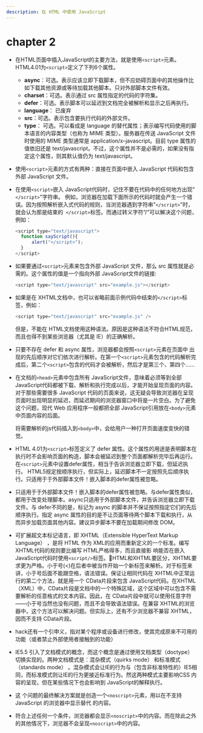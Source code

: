 ```yaml
---
description: 在 HTML 中使用 JavaScript
---
```


# chapter 2

- 在HTML页面中插入JavaScript的主要方法，就是使用`<script>`元素。HTML4.01为`<script>`定义了下列6个属性。

  - **async**：可选。表示应该立即下载脚本，但不应妨碍页面中的其他操作比如下载其他资源或等待加载其他脚本。只对外部脚本文件有效。 
  - **charset**：可选。表示通过 src 属性指定的代码的字符集。
  - **defer**：可选。表示脚本可以延迟到文档完全被解析和显示之后再执行。
  - **language**： 已废弃
  - **src**：可选。表示包含要执行代码的外部文件。
  - **type**： 可选。可以看成是 language 的替代属性；表示编写代码使用的脚本语言的内容类型（也称为 MIME 类型）。服务器在传送 JavaScript 文件时使用的 MIME 类型通常是 application/x–javascript。目前 type 属性的值依旧还是 text/javascript。不过，这个属性并不是必需的，如果没有指定这个属性，则其默认值仍为 text/javascript。

- 使用`<script>`元素的方式有两种：直接在页面中嵌入 JavaScript 代码和包含外部 JavaScript 文件。 

- 在使用`<script>`嵌入 JavaScript代码时，记住不要在代码中的任何地方出现"`</script>`"字符串。 例如，浏览器在加载下面所示的代码时就会产生一个错误。因为按照解析嵌入式代码的规则，当浏览器遇到字符串"`</script>`"时，就会认为那是结束的` </script>`标签。而通过转义字符“/”可以解决这个问题，例如：

  ```javascript
  <script type="text/javascript"> 
    function sayScript(){
    	alert("</script>"); 
  	} 
  </script> 
  ```

- 如果要通过`<script>`元素来包含外部 JavaScript 文件，那么 src 属性就是必需的。这个属性的值是一个指向外部 JavaScript文件的链接:

  ```javascript
  <script type="text/javascript" src="example.js"></script> 
  ```

- 如果是在 XHTML文档中，也可以省略前面示例代码中结束的`</script>`标签，例如：

  ```javascript
  <script type="text/javascript" src="example.js" /> 
  ```

  但是，不能在 HTML文档使用这种语法。原因是这种语法不符合HTML规范，而且也得不到某些浏览器（尤其是 IE）的正确解析。 

- 只要不存在 defer 和 async 属性，浏览器都会按照`<script>`元素在页面中 出现的先后顺序对它们依次进行解析。在第一个`<script>`元素包含的代码解析完成后，第二个`<script>`包含的代码才会被解析，然后才是第三个、第四个...... 

- 在文档的`<head>`元素中包含所有 JavaScript文件，意味着必须等到全部 JavaScript代码都被下载、解析和执行完成以后，才能开始呈现页面的内容。对于那些需要很多 JavaScript 代码的页面来说，这无疑会导致浏览器在呈现页面时出现明显的延迟，而延迟期间的浏览器窗口中将是一片空白。为了避免这个问题，现代 Web 应用程序一般都把全部 JavaScript引用放在`<body>`元素中页面内容的后面。

  将需要解析的js代码插入到`<body>`中，会给用户一种打开页面速度变快的错觉。

- HTML 4.01为`<script>`标签定义了 defer 属性。这个属性的用途是表明脚本在执行时不会影响页面的构造，脚本会被延迟到整个页面都解析完毕后再运行。在`<script>`元素中设置defer属性，相当于告诉浏览器立即下载，但延迟执行。 HTML5规定按顺序执行，但实际上，延迟脚本不一定按照先后顺序执行。只适用于于外部脚本文件！嵌入脚本的defer属性被忽略。

- 只适用于于外部脚本文件！嵌入脚本的defer属性被忽略。与defer属性类似，都用于改变处理脚本。async只适用于外部脚本文件，并告诉浏览器立即下载文件。与 defer不同的是，标记为 async 的脚本并不保证按照指定它们的先后顺序执行。指定 async 属性的目的是不让页面等待两个脚本下载和执行，从而异步加载页面其他内容。建议异步脚本不要在加载期间修改 DOM。

- 可扩展超文本标记语言，即 XHTML（Extensible HyperText Markup Language） ，是将 HTML 作为 XML的应用而重新定义的一个标准。编写 XHTML代码的规则要比编写 HTML严格得多，而且直接影 响能否在嵌入 JavaScript代码时使用`<script/>`标签。📌HTML和XHTML要区分，XHTML要求更为严格。小于号(<)在后者中被当作开始一个新标签来解析。对于标签来讲，小于号后面不能跟空格，语法错误。保证让相同代码在 XHTML中正常运行的第二个方法，就是用一个 CData片段来包含 JavaScript代码。在XHTML（XML）中，CData片段是文档中的一个特殊区域，这个区域中可以包含不需要解析的任意格式的文本内容。因此，在 CData片段中就可以使用任意字符——小于号当然也没有问题，而且不会导致语法错误。在兼容 XHTML的浏览器中，这个方法可以解决问题。但实际上，还有不少浏览器不兼容 XHTML， 因而不支持 CData片段。

- hack还有一个引申义，指对某个程序或设备进行修改，使其完成原来不可用的功能（或者禁止外部使用者接触到的功能）

- IE5.5 引入了文档模式的概念，而这个概念是通过使用文档类型（doctype）切换实现的。两种文档模式是：混杂模式（quirks mode） 和标准模式（standards mode） 。混杂模式会让IE的行为与（包含非标准特性的）IE5相同，而标准模式则让IE的行为更接近标准行为。然这两种模式主要影响CSS 内容的呈现，但在某些情况下也会影响到 JavaScript的解释执行。

- 这 个问题的最终解决方案就是创造一个`<noscript>`元素，用以在不支持 JavaScript 的浏览器中显示替代 的内容。

- 符合上述任何一个条件，浏览器都会显示`<noscript>`中的内容。而在除此之外的其他情况下，浏览器不会呈现`<noscript>`中的内容。 